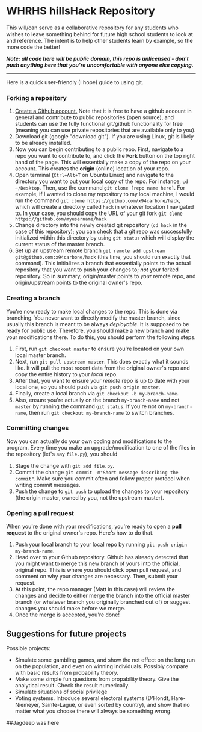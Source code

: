 # WHRHS hillsHack Repository

This will/can serve as a collaborative repository for any students who wishes to leave something behind for future high school students to look at and reference. The intent is to help other students learn by example, so the more code the better!

***Note: all code here will be public domain, this repo is unlicensed - don't push anything here that you're uncomfortable with anyone else copying.***

---
Here is a quick user-friendly (I hope) guide to using git.

### Forking a repository

1. [Create a Github account.](https://help.github.com/articles/signing-up-for-a-new-github-account/) Note that it is free to have a github account in general and contribute to public repositories (open source), and students can use the fully functional git/github functionality for free (meaning you can use private repositories that are available only to you).
2. Download git (google "download git"). If you are using Linux, git is likely to be already installed.
3. Now you can begin contributing to a public repo. First, navigate to a repo you want to contribute to, and click the **Fork** button on the top right hand of the page. This will essentially make a copy of the repo on your account. This creates the **origin** (online) location of your repo.
4. Open terminal (```Ctrl+Alt+T``` on Ubuntu Linux) and navigate to the directory you want to put your local copy of the repo. For instance, ```cd ~/Desktop```. Then, use the command ```git clone [repo name here]```. For example, if I wanted to clone my repository to my local machine, I would run the command ```git clone https://github.com/x94carbone/hack```, which will create a directory called ```hack``` in whatever location I navigated to. In your case, you should copy the URL of your git fork ```git clone https://github.com/myusername/hack``` 
5. Change directory into the newly created git repository (```cd hack``` in the case of this repository); you can check that a git repo was successfully initialized within this directory by using ```git status``` which will display the current status of the master branch.
6. Set up an upstream remote branch ```git remote add upstream git@github.com:x94carbone/hack``` (this time, you should run exactly that command). This initializes a branch that essentially points to the actual repository that you want to push your changes to; *not* your forked repository. So in summary, origin/master points to *your* remote repo, and origin/upstream points to the original owner's repo.


### Creating a branch
You're now ready to make local changes to the repo. This is done via branching. You never want to directly modify the master branch, since usually this branch is meant to be always *deployable*. It is supposed to be ready for public use. Therefore, you should make a new branch and make your modifications there. To do this, you should perform the following steps.

1. First, run ```git checkout master``` to ensure you're located on your own local master branch.
2. Next, run ```git pull upstream master```. This does exactly what it sounds like. It will pull the most recent data from the original owner's repo and copy the entire history to your *local* repo. 
3. After that, you want to ensure your *remote* repo is up to date with your local one, so you should push via ```git push origin master```.
4. Finally, create a local branch via ```git checkout -b my-branch-name```.
5. Also, ensure you're actually on the branch ```my-branch-name``` and not ```master``` by running the command ```git status```. If you're not on ```my-branch-name```, then run ```git checkout my-branch-name``` to switch branches. 

### Committing changes

Now you can actually do your own coding and modifications to the program. Every time you make an upgrade/modification to one of the files in the repository (let's say ```file.py```), you should
1. Stage the change with ```git add file.py```.
2. Commit the change ```git commit -m"Short message describing the commit"```. Make sure you commit often and follow proper protocol when writing commit messages. 
3. Push the change to ```git push``` to upload the changes to your repository (the origin master, owned by you, not the upstream master).


### Opening a pull request

When you're done with your modifications, you're ready to open a **pull request** to the original owner's repo. Here's how to do that.

1. Push your local branch to your local repo by running ```git push origin my-branch-name```. 
2. Head over to your Github repository. Github has already detected that you might want to merge this new branch of yours into the official, original repo. This is where you should click open pull request, and comment on why your changes are necessary. Then, submit your request.
3. At this point, the repo manager (Matt in this case) will review the changes and decide to either merge the branch into the official master branch (or whatever branch you originally branched out of) or suggest changes you should make before we merge. 
4. Once the merge is accepted, you're done! 


## Suggestions for future projects

Possible projects:
- Simulate some gambling games, and show the net effect on the long run on the population, and even on winning individuals. Possibly compare with basic results from probability theory.
- Make some simple fun questions from propability theory. Give the analytical result. Check the result numerically.
- Simulate situations of social privilege
- Voting systems. Introduce several electoral systems (D'Hondt, Hare-Niemeyer, Sainte-Laguë, or even sorted by country), and show that no matter what you choose there will always be something wrong.

##Jagdeep was here


